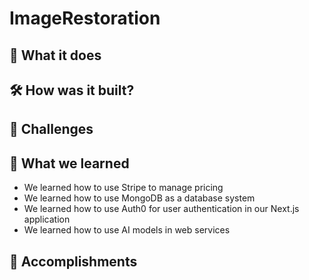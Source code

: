 # ImageRestoration

## 🔎 What it does

## 🛠️ How was it built?

## 🏃 Challenges

## 🧠 What we learned

* We learned how to use Stripe to manage pricing
* We learned how to use MongoDB as a database system
* We learned how to use Auth0 for user authentication in our Next.js application
* We learned how to use AI models in web services

## 🥇 Accomplishments
